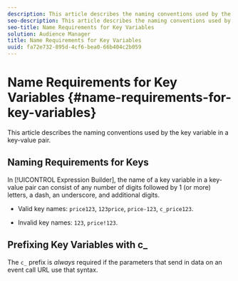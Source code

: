 ```yaml
---
description: This article describes the naming conventions used by the key variable in a key-value pair.
seo-description: This article describes the naming conventions used by the key variable in a key-value pair.
seo-title: Name Requirements for Key Variables
solution: Audience Manager
title: Name Requirements for Key Variables
uuid: fa72e732-895d-4cf6-bea0-66b404c2b059
---
```


# Name Requirements for Key Variables {#name-requirements-for-key-variables}

This article describes the naming conventions used by the key variable in a key-value pair.

## Naming Requirements for Keys

<!--
c_tb_key_name_requirements.xml
-->

In [!UICONTROL Expression Builder], the name of a key variable in a key-value pair can consist of any number of digits followed by 1 (or more) letters, a dash, an underscore, and additional digits.

* Valid key names: `price123`, `123price`, `price-123`, `c_price123`. 

* Invalid key names: `123`, `price!123`.

## Prefixing Key Variables with c_

The `c_` prefix is *always* required if the parameters that send in data on an event call URL use that syntax. 
